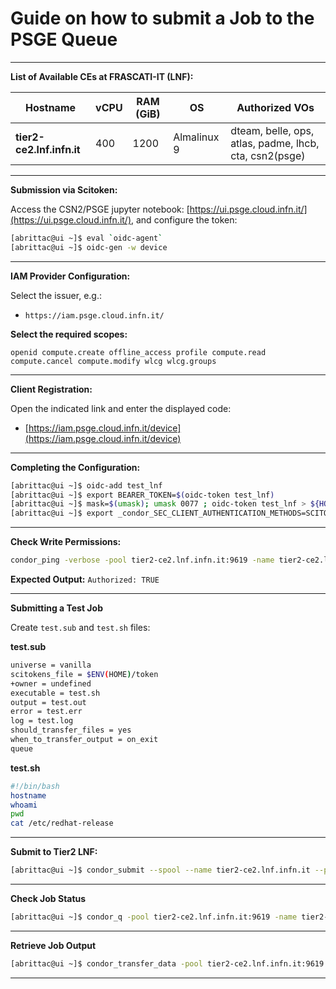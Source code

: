 # Guide on how to submit a Job to the PSGE Queue

---

**List of Available CEs at FRASCATI-IT (LNF):**

| Hostname                                    | vCPU | RAM (GiB) | OS          | Authorized VOs                                         |
| ------------------------------------------- | ---- | --------- | ----------- | ------------------------------------------------------ |
| **tier2-ce2.lnf.infn.it**                   |  400 | 1200      | Almalinux 9 | dteam, belle, ops, atlas, padme, lhcb, cta, csn2(psge) |

---

**Submission via Scitoken:**

Access the CSN2/PSGE jupyter notebook: [https://ui.psge.cloud.infn.it/](https://ui.psge.cloud.infn.it/), and configure the token:

```bash
[abrittac@ui ~]$ eval `oidc-agent`
[abrittac@ui ~]$ oidc-gen -w device
```

---

**IAM Provider Configuration:**

Select the issuer, e.g.:

* `https://iam.psge.cloud.infn.it/`

**Select the required scopes:**

```
openid compute.create offline_access profile compute.read compute.cancel compute.modify wlcg wlcg.groups
```

---

**Client Registration:**

Open the indicated link and enter the displayed code:

* [https://iam.psge.cloud.infn.it/device](https://iam.psge.cloud.infn.it/device)

---

**Completing the Configuration:**

```bash
[abrittac@ui ~]$ oidc-add test_lnf
[abrittac@ui ~]$ export BEARER_TOKEN=$(oidc-token test_lnf)
[abrittac@ui ~]$ mask=$(umask); umask 0077 ; oidc-token test_lnf > ${HOME}/token ; umask $mask
[abrittac@ui ~]$ export _condor_SEC_CLIENT_AUTHENTICATION_METHODS=SCITOKENS
```

---

**Check Write Permissions:**

```bash
condor_ping -verbose -pool tier2-ce2.lnf.infn.it:9619 -name tier2-ce2.lnf.infn.it -type schedd write
```

**Expected Output:** `Authorized: TRUE`

---

**Submitting a Test Job**

Create `test.sub` and `test.sh` files:

**test.sub**

```bash
universe = vanilla
scitokens_file = $ENV(HOME)/token
+owner = undefined
executable = test.sh
output = test.out
error = test.err
log = test.log
should_transfer_files = yes
when_to_transfer_output = on_exit
queue
```

**test.sh**

```bash
#!/bin/bash
hostname
whoami
pwd
cat /etc/redhat-release
```

---

**Submit to Tier2 LNF:**

```bash
[abrittac@ui ~]$ condor_submit --spool --name tier2-ce2.lnf.infn.it --pool tier2-ce2.lnf.infn.it:9619 test.sub
```

---

**Check Job Status**

```bash
[abrittac@ui ~]$ condor_q -pool tier2-ce2.lnf.infn.it:9619 -name tier2-ce2.lnf.infn.it <JOB ID>
```

---

**Retrieve Job Output**

```bash
[abrittac@ui ~]$ condor_transfer_data -pool tier2-ce2.lnf.infn.it:9619 -name tier2-ce2.lnf.infn.it <JOB ID>
```

---
